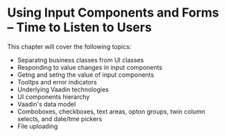 # Using Input Components and Forms – Time to Listen to Users

This chapter will cover the following topics:

- Separatng business classes from UI classes
- Responding to value changes in input components
- Getng and setng the value of input components
- Tooltps and error indicators
- Underlying Vaadin technologies
- UI components hierarchy
- Vaadin's data model
- Comboboxes, checkboxes, text areas, opton groups, twin column selects,
  and date/tme pickers
- File uploading
